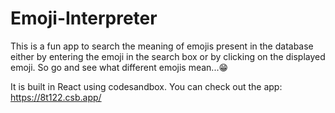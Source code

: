 # Emoji-Interpreter
This is a fun app to search the meaning of emojis present in the database either by entering the emoji in the search box or by clicking on the displayed emoji.
So go and see what different emojis mean...😁

It is built in React using codesandbox.
You can check out the app: https://8t122.csb.app/
